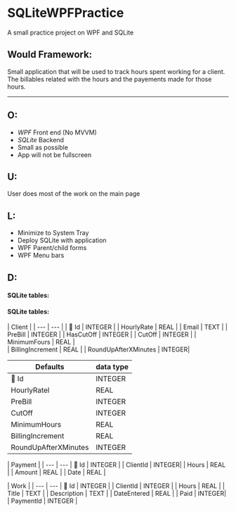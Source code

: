 # SQLiteWPFPractice
A small practice project on WPF and SQLite

## Would Framework: 
Small application that will be used to track hours
spent working for a client.
The billables related with the hours and the payements
made for those hours.

---

## O:
 * _WPF_ Front end (No MVVM)
 * _SQLite_ Backend
 * Small as possible
 * App will not be fullscreen
 
## U: 
User does most of the work on the main page

## L:
 * Minimize to System Tray
 * Deploy SQLite with application
 * WPF Parent/child forms
 * WPF Menu bars  

## D:

#### SQLite tables:

#### SQLite tables:

[//]: # (Client Table)

| Client | 
| --- | --- |
| &#128273; Id | INTEGER |
| HourlyRate | REAL |
| Email | TEXT |
| PreBill | INTEGER |
| HasCutOff | INTEGER |
| CutOff   | INTEGER |
| MinimumFours  | REAL |  
| BillingIncrement   | REAL |
| RoundUpAfterXMinutes    | INTEGER|



[//]: # (Defaults)


| Defaults | data type | 
| --- | --- |
| &#128273; Id | INTEGER |
| HourlyRatel | REAL |
| PreBill  | INTEGER |
| CutOff  | INTEGER | 
| MinimumHours | REAL |   
| BillingIncrement  | REAL | 
| RoundUpAfterXMinutes  | INTEGER|



[//]: # (Payment)


| Payment | 
| --- | --- 
| &#128273; Id | INTEGER |
| ClientId | INTEGER|
| Hours  | REAL |
| Amount   | REAL |
| Date   | REAL |


[//]: # (Work)


| Work | 
| --- | --- 
| &#128273; Id | INTEGER |
| ClientId | INTEGER |
| Hours  | REAL |
| Title  | TEXT |
| Description | TEXT |
| DateEntered | REAL |
| Paid | INTEGER|
| PaymentId | INTEGER |    







 